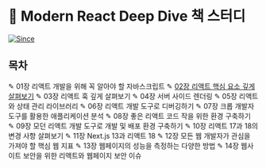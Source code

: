 # 📖 Modern React Deep Dive 책 스터디

[![Since](https://img.shields.io/badge/since-23.12.20-6A5ACD.svg?&edge_flat=false)](https://github.com/yeonju0110/typescript-study)

## 목차

✎ 01장 리액트 개발을 위해 꼭 알아야 할 자바스크립트
✎ [02장 리액트 핵심 요소 깊게 살펴보기](/modern-js-deep-dive/02-자바스크립트란)
✎ 03장 리액트 훅 깊게 살펴보기
✎ 04장 서버 사이드 렌더링
✎ 05장 리액트와 상태 관리 라이브러리
✎ 06장 리액트 개발 도구로 디버깅하기
✎ 07장 크롭 개발자 도구를 활용한 애플리케이션 분석
✎ 08장 좋은 리액트 코드 작을 위한 환경 구축하기
✎ 09장 모던 리액트 개발 도구로 개발 및 배포 환경 구축하기
✎ 10장 리액트 17과 18의 변경 사항 살펴보기
✎ 11장 Next.js 13과 리액트 18
✎ 12장 모든 웹 개발자가 관심을 가져야 할 핵심 웹 지표
✎ 13장 웹페이지의 성능을 측정하는 다양한 방법
✎ 14장 웹사이트 보안을 위한 리액트와 웹페이지 보안 이슈
